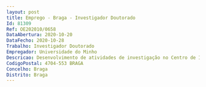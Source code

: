 ```yaml
--- 
layout: post
title: Emprego - Braga - Investigador Doutorado
Id: 81309
Ref: OE202010/0658
DataAbertura: 2020-10-20
DataFecho: 2020-10-28
Trabalho: Investigador Doutorado
Empregador: Universidade do Minho
Descricao: Desenvolvimento de atividades de investigação no Centro de Investigação em Microssistemas Eletromecânicos (CMEMS UMinho).
CodigoPostal: 4704-553 BRAGA
Concelho: Braga
Distrito: Braga
--- 
```

